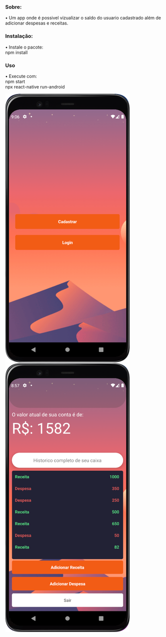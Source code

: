  
### Sobre:
• Um app onde é possivel vizualizar o saldo do usuario cadastrado além de adicionar despesas e receitas. 

### Instalação:

• Instale o pacote: <br>
    npm install

### Uso

• Execute com:  <br>
    npm start    <br>
    npx react-native run-android
    
    
![gif](https://github.com/hsjferson/cash-flow-app/blob/master/assets/images/app2.png)
![gif](https://github.com/hsjferson/cash-flow-app/blob/master/assets/images/app.png)
